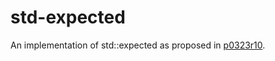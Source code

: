 # std-expected

An implementation of std::expected as proposed in [p0323r10](http://wg21.link/p0323r10).
